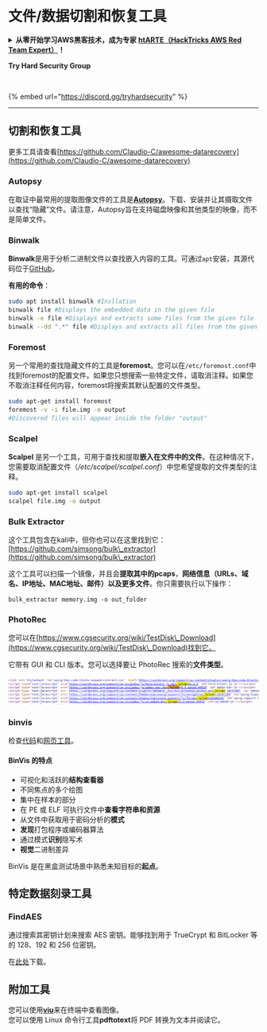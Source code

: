 # 文件/数据切割和恢复工具

<details>

<summary><strong>从零开始学习AWS黑客技术，成为专家</strong> <a href="https://training.hacktricks.xyz/courses/arte"><strong>htARTE（HackTricks AWS Red Team Expert）</strong></a><strong>！</strong></summary>

支持HackTricks的其他方式：

- 如果您想看到您的**公司在HackTricks中做广告**或**下载PDF格式的HackTricks**，请查看[**订阅计划**](https://github.com/sponsors/carlospolop)!
- 获取[**官方PEASS & HackTricks周边产品**](https://peass.creator-spring.com)
- 探索[**PEASS家族**](https://opensea.io/collection/the-peass-family)，我们的独家[**NFTs**](https://opensea.io/collection/the-peass-family)
- **加入** 💬 [**Discord群组**](https://discord.gg/hRep4RUj7f) 或 [**电报群组**](https://t.me/peass) 或 **关注**我们的**Twitter** 🐦 [**@hacktricks\_live**](https://twitter.com/hacktricks\_live)**。**
- 通过向[**HackTricks**](https://github.com/carlospolop/hacktricks)和[**HackTricks Cloud**](https://github.com/carlospolop/hacktricks-cloud) github仓库提交PR来分享您的黑客技巧。

</details>

**Try Hard Security Group**

<figure><img src="../.gitbook/assets/telegram-cloud-document-1-5159108904864449420.jpg" alt=""><figcaption></figcaption></figure>

{% embed url="https://discord.gg/tryhardsecurity" %}

***

## 切割和恢复工具

更多工具请查看[https://github.com/Claudio-C/awesome-datarecovery](https://github.com/Claudio-C/awesome-datarecovery)

### Autopsy

在取证中最常用的提取图像文件的工具是[**Autopsy**](https://www.autopsy.com/download/)。下载、安装并让其摄取文件以查找“隐藏”文件。请注意，Autopsy旨在支持磁盘映像和其他类型的映像，而不是简单文件。

### Binwalk <a href="#binwalk" id="binwalk"></a>

**Binwalk**是用于分析二进制文件以查找嵌入内容的工具。可通过`apt`安装，其源代码位于[GitHub](https://github.com/ReFirmLabs/binwalk)。

**有用的命令**：
```bash
sudo apt install binwalk #Insllation
binwalk file #Displays the embedded data in the given file
binwalk -e file #Displays and extracts some files from the given file
binwalk --dd ".*" file #Displays and extracts all files from the given file
```
### Foremost

另一个常用的查找隐藏文件的工具是**foremost**。您可以在`/etc/foremost.conf`中找到foremost的配置文件。如果您只想搜索一些特定文件，请取消注释。如果您不取消注释任何内容，foremost将搜索其默认配置的文件类型。
```bash
sudo apt-get install foremost
foremost -v -i file.img -o output
#Discovered files will appear inside the folder "output"
```
### **Scalpel**

**Scalpel** 是另一个工具，可用于查找和提取**嵌入在文件中的文件**。在这种情况下，您需要取消配置文件（_/etc/scalpel/scalpel.conf_）中您希望提取的文件类型的注释。
```bash
sudo apt-get install scalpel
scalpel file.img -o output
```
### Bulk Extractor

这个工具包含在kali中，但你也可以在这里找到它：[https://github.com/simsong/bulk\_extractor](https://github.com/simsong/bulk\_extractor)

这个工具可以扫描一个镜像，并且会**提取其中的pcaps**，**网络信息（URLs、域名、IP地址、MAC地址、邮件）**以及更多**文件**。你只需要执行以下操作：
```
bulk_extractor memory.img -o out_folder
```
### PhotoRec

您可以在[https://www.cgsecurity.org/wiki/TestDisk\_Download](https://www.cgsecurity.org/wiki/TestDisk\_Download)找到它。

它带有 GUI 和 CLI 版本。您可以选择要让 PhotoRec 搜索的**文件类型**。

![](<../../../.gitbook/assets/image (524).png>)

### binvis

检查[代码](https://code.google.com/archive/p/binvis/)和[网页工具](https://binvis.io/#/)。

#### BinVis 的特点

- 可视化和活跃的**结构查看器**
- 不同焦点的多个绘图
- 集中在样本的部分
- 在 PE 或 ELF 可执行文件中**查看字符串和资源**
- 从文件中获取用于密码分析的**模式**
- **发现**打包程序或编码器算法
- 通过模式**识别**隐写术
- **视觉**二进制差异

BinVis 是在黑盒测试场景中熟悉未知目标的**起点**。

## 特定数据刻录工具

### FindAES

通过搜索其密钥计划来搜索 AES 密钥。能够找到用于 TrueCrypt 和 BitLocker 等的 128、192 和 256 位密钥。

在[此处](https://sourceforge.net/projects/findaes/)下载。

## 附加工具

您可以使用[**viu**](https://github.com/atanunq/viu)来在终端中查看图像。\
您可以使用 Linux 命令行工具**pdftotext**将 PDF 转换为文本并阅读它。

